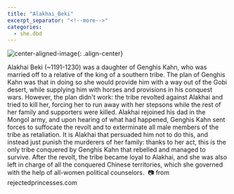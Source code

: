 ```yaml
---
title: "Alakhai_Beki"
excerpt_separator: "<!--more-->"
categories:
  - she.dbd
---
```



![center-aligned-image](https://cdn.pixabay.com/photo/2020/10/26/16/56/man-5687861_1280.png){: .align-center}


Alakhai Beki (~1191-1230) was a daughter of Genghis Kahn, who was married off to a relative of the king of a southern tribe. The plan of Genghis Kahn was that in doing so she would provide him with a way out of the Gobi desert, while supplying him with horses and provisions in his conquest wars. However, the plan didn't work: the tribe revolted against Alakhai and tried to kill her, forcing her to run away with her stepsons while the rest of her family and supporters were killed. Alakhai rejoined his dad in the Mongol army, and upon hearing of what had happened, Genghis Kahn sent forces to suffocate the revolt and to exterminate all male members of the tribe as retaliation. It is Alakhai that persuaded him not to do this, and instead just punish the murderers of her family: thanks to her act, this is the only tribe conquered by Genghis Kahn that rebelled and managed to survive. After the revolt, the tribe became loyal to Alakhai, and she was also left in charge of all the conquered Chinese territories, which she governed with the help of all-women political counselors.⁠
⁠
📷 from rejectedprincesses.com⁠
